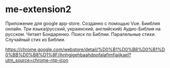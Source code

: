 # me-extension2
Приложение для google app-store.
Созданно с помощью Vue.
Бииблия онлайн.
Три языка(русский, украинский, английский)
Аудио-Библия на русском. Читает Бондаренко.
Поиск по Библии.
Паралельные стихи.
Случайный стих из Библии.

https://chrome.google.com/webstore/detail/%D0%B1%D0%B8%D0%B1%D0%BB%D0%B8%D1%8F/ihnhgjgehbaahdpofalafjmfiaijkael?utm_source=chrome-ntp-icon
